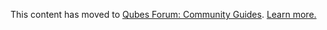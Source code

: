 This content has moved to [Qubes Forum: Community Guides](https://forum.qubes-os.org/t/mutt-mail-user-agent/18989). [Learn more.](https://forum.qubes-os.org/t/announcement-qubes-community-project-has-been-migrated-to-the-forum/20367/)
